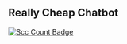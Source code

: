 Really Cheap Chatbot
---------------------

[![Scc Count Badge](https://sloc.xyz/github/boyter/really-cheap-chatbot/)](https://github.com/boyter/really-cheap-chatbot/)
